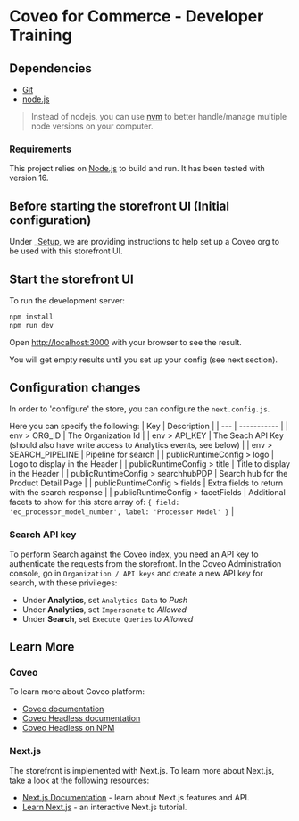 # Coveo for Commerce - Developer Training

## Dependencies

- [Git](https://git-scm.com/download)
- [node.js](https://nodejs.org/en/)

> Instead of nodejs, you can use [nvm](https://github.com/nvm-sh/nvm) to better handle/manage multiple node versions on your computer.

### Requirements

This project relies on [Node.js](https://nodejs.org/) to build and run. It has been tested with version 16.

## Before starting the storefront UI (Initial configuration)

Under [\_Setup](_Setup/README.md), we are providing instructions to help set up a Coveo org to be used with this storefront UI.

## Start the storefront UI

To run the development server:

```bash
npm install
npm run dev
```

Open [http://localhost:3000](http://localhost:3000) with your browser to see the result.

You will get empty results until you set up your config (see next section).

## Configuration changes

In order to 'configure' the store, you can configure the `next.config.js`.

Here you can specify the following:
| Key | Description |
| --- | ----------- |
| env > ORG_ID | The Organization Id |
| env > API_KEY | The Seach API Key (should also have write access to Analytics events, see below) |
| env > SEARCH_PIPELINE | Pipeline for search |
| publicRuntimeConfig > logo | Logo to display in the Header |
| publicRuntimeConfig > title | Title to display in the Header |
| publicRuntimeConfig > searchhubPDP | Search hub for the Product Detail Page |
| publicRuntimeConfig > fields | Extra fields to return with the search response |
| publicRuntimeConfig > facetFields | Additional facets to show for this store array of: `{ field: 'ec_processor_model_number', label: 'Processor Model' }` |

### Search API key

To perform Search against the Coveo index, you need an API key to authenticate the requests from the storefront.
In the Coveo Administration console, go in `Organization / API keys` and create a new API key for search, with these privileges:

- Under **Analytics**, set `Analytics Data` to _Push_
- Under **Analytics**, set `Impersonate` to _Allowed_
- Under **Search**, set `Execute Queries` to _Allowed_

## Learn More

### Coveo

To learn more about Coveo platform:

- [Coveo documentation](https://docs.coveo.com)
- [Coveo Headless documentation](https://docs.coveo.com/en/headless/latest/)
- [Coveo Headless on NPM](https://www.npmjs.com/package/@coveo/headless)

### Next.js

The storefront is implemented with Next.js. To learn more about Next.js, take a look at the following resources:

- [Next.js Documentation](https://nextjs.org/docs) - learn about Next.js features and API.
- [Learn Next.js](https://nextjs.org/learn) - an interactive Next.js tutorial.
